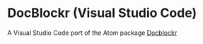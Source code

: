 # DocBlockr (Visual Studio Code)

A Visual Studio Code port of the Atom package [Docblockr](https://github.com/nikhilkalige/docblockr)
